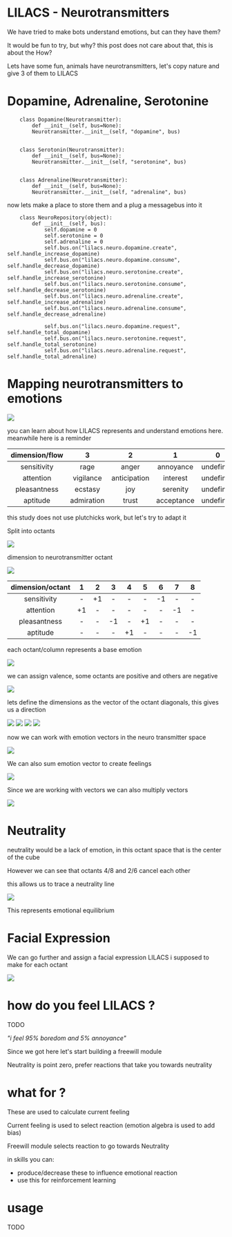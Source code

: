 # LILACS - Neurotransmitters


We have tried to make bots understand emotions, but can they have them?

It would be fun to try, but why? this post does not care about that, this is about the How?

Lets have some fun, animals have neurotransmitters, let's copy nature and give 3 of them to LILACS

# Dopamine, Adrenaline, Serotonine


		class Dopamine(Neurotransmitter):
		    def __init__(self, bus=None):
			Neurotransmitter.__init__(self, "dopamine", bus)


		class Serotonin(Neurotransmitter):
		    def __init__(self, bus=None):
			Neurotransmitter.__init__(self, "serotonine", bus)


		class Adrenaline(Neurotransmitter):
		    def __init__(self, bus=None):
			Neurotransmitter.__init__(self, "adrenaline", bus)

now lets make a place to store them and a plug a messagebus into it

        class NeuroRepository(object):
            def __init__(self, bus):
                self.dopamine = 0
                self.serotonine = 0
                self.adrenaline = 0
                self.bus.on("lilacs.neuro.dopamine.create", self.handle_increase_dopamine)
                self.bus.on("lilacs.neuro.dopamine.consume", self.handle_decrease_dopamine)
                self.bus.on("lilacs.neuro.serotonine.create", self.handle_increase_serotonine)
                self.bus.on("lilacs.neuro.serotonine.consume", self.handle_decrease_serotonine)
                self.bus.on("lilacs.neuro.adrenaline.create", self.handle_increase_adrenaline)
                self.bus.on("lilacs.neuro.adrenaline.consume", self.handle_decrease_adrenaline)
        
                self.bus.on("lilacs.neuro.dopamine.request", self.handle_total_dopamine)
                self.bus.on("lilacs.neuro.serotonine.request", self.handle_total_serotonine)
                self.bus.on("lilacs.neuro.adrenaline.request", self.handle_total_adrenaline)
    

# Mapping neurotransmitters to emotions

![](https://github.com/JarbasAl/LILACS/blob/emotional_lilacs/lilacs/blog/neutransmitter-emotion.jpg) 



you can learn about how LILACS represents and understand emotions here. meanwhile here is a reminder


| dimension/flow |      3     |       2      |      1     |      0     |      -1      |    -2    |     -3    |
|:--------------:|:----------:|:------------:|:----------:|:------------:|:--------:|:---------:|---------:|
|   sensitivity  |    rage    |     anger    |  annoyance | undefined | apprehension |   fear   |   terror  |
|    attention   |  vigilance | anticipation |  interest  | undefined |  distraction | surprise | amazement |
|  pleasantness  |   ecstasy  |      joy     |  serenity  | undefined |  pensiveness |  sadness |   grief   |
|    aptitude    | admiration |     trust    | acceptance | undefined |    boredom   |  disgust |  loathing |



this study does not use plutchicks work, but let's try to adapt it

Split into octants 

![](https://github.com/JarbasAl/LILACS/blob/emotional_lilacs/lilacs/blog/octant_neuro.png)


dimension to neurotransmitter octant

![](https://github.com/JarbasAl/LILACS/blob/emotional_lilacs/lilacs/blog/octant_dimension.png)


| dimension/octant|     1     |       2      |      3     |     4      |   5    |    6    |  7  |  8 |
|:--------------:|:----------:|:------------:|:----------:|:------------:|:--------:|:---------:|:---------:|:---------:|
|   sensitivity  |    -    |      +1   |   -    |    -    |   -    |   -1    | -    |   -    | 
|    attention   |  +1 | - |    -    |     -   |   -   |   -    |  -1    |   -    | 
|  pleasantness  |   - |     -     |    -1    |   -    |   +1    |    -    |  -    |   -    | 
|    aptitude    | - |     -   |   -    |    +1    |    -    |   -    |  -   |   -1    | 

each octant/column represents a base emotion


		
![](https://github.com/JarbasAl/LILACS/blob/emotional_lilacs/lilacs/blog/octant_basic_emo.png)


we can assign valence, some octants are positive and others are negative


![](https://github.com/JarbasAl/LILACS/blob/emotional_lilacs/lilacs/blog/octant_valence.png)
        
        
lets define the dimensions as the vector of the octant diagonals, this gives us a direction

		    
![](https://github.com/JarbasAl/LILACS/blob/emotional_lilacs/lilacs/blog/octant_pleasantness.png) 
![](https://github.com/JarbasAl/LILACS/blob/emotional_lilacs/lilacs/blog/octant_aptitude.png) 
![](https://github.com/JarbasAl/LILACS/blob/emotional_lilacs/lilacs/blog/octant_attention.png) 
![](https://github.com/JarbasAl/LILACS/blob/emotional_lilacs/lilacs/blog/octant_sensitivity.png) 
            
now we can work with emotion vectors in the neuro transmitter space

![](https://github.com/JarbasAl/LILACS/blob/emotional_lilacs/lilacs/blog/octant_emotion_vec.png) 


We can also sum emotion vector to create feelings

![](https://github.com/JarbasAl/LILACS/blob/emotional_lilacs/lilacs/blog/octant_feelings.png) 


Since we are working with vectors we can also multiply vectors

![](https://github.com/JarbasAl/LILACS/blob/emotional_lilacs/lilacs/blog/octant_cross_product.png) 



# Neutrality

neutrality would be a lack of emotion, in this octant space that is the center of the cube

However we can see that octants  4/8 and 2/6 cancel each other

this allows us to trace a neutrality line

![](https://github.com/JarbasAl/LILACS/blob/emotional_lilacs/lilacs/blog/octant_neutrality.png) 

This represents emotional equilibrium



# Facial Expression

We can go further and assign a facial expression LILACS i supposed to make for each octant

![](https://github.com/JarbasAl/LILACS/blob/emotional_lilacs/lilacs/blog/emotion-expression.jpg) 


# how do you feel LILACS ?

TODO

*"i feel 95% boredom and 5% annoyance"*



Since we got here let's start building a freewill module


Neutrality is point zero, prefer reactions that take you towards neutrality



# what for ?

These are used to calculate current feeling

Current feeling is used to select reaction (emotion algebra is used to add bias)

Freewill module selects reaction to go towards Neutrality

in skills you can:
- produce/decrease these to influence emotional reaction
- use this for reinforcement learning 


# usage

TODO
